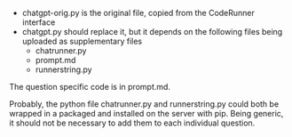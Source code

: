 
+ chatgpt-orig.py is the original file, copied from the CodeRunner interface
+ chatgpt.py should replace it, but it depends on the following files
  being uploaded as supplementary files
    + chatrunner.py 
    + prompt.md
    + runnerstring.py

The question specific code is in prompt.md.

Probably, the python file chatrunner.py and runnerstring.py could both
be wrapped in a packaged and installed on the server with pip.  Being
generic, it should not be necessary to add them to each individual 
question.
